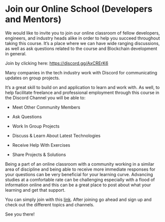 # Join our Online School (Developers and Mentors)

We would like to invite you to join our online classroom of fellow developers, engineers, and industry heads alike in order to help you succeed throughout taking this course. It’s a place where we can have wide ranging discussions, as well as ask questions related to the course and Blockchain development in general.

Join by clicking here: https://discord.gg/AxCRErK6

Many companies in the tech industry work with Discord for communicating updates on group projects.

It’s a great skill to build on and application to learn and work with. As well, to help facilitate freelance and professional employment through this course in the Discord Channel you will be able to:

- Meet Other Community Members

- Ask Questions

- Work In Group Projects

- Discuss & Learn About Latest Technologies

- Receive Help With Exercises

- Share Projects & Solutions

Being a part of an online classroom with a community working in a similar area of discipline and being able to receive more immediate responses for your questions can be very beneficial for your learning curve. Advancing studies at a comfortable rate can be challenging especially with a flood of information online and this can be a great place to post about what your learning and get that support.

You can simply join with this [link](https://discord.gg/GADMry6). After joining go ahead and sign up and check out the different topics and channels.

See you there! 